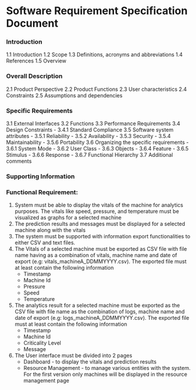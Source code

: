 # Software Requirement Specification Document


### Introduction
  1.1 Introduction
  1.2 Scope
  1.3 Definitions, acronyms and abbreviations
  1.4 References
  1.5 Overview

### Overall Description
  2.1 Product Perspective
  2.2 Product Functions
  2.3 User characteristics
  2.4 Constraints
  2.5 Assumptions and dependencies

### Specific Requirements
  3.1 External Interfaces
  3.2 Functions
  3.3 Performance Requirements
  3.4 Design Constraints
    - 3.4.1 Standard Compliance
  3.5 Software system attributes
    - 3.5.1 Reliability
    - 3.5.2 Availability
    - 3.5.3 Security
    - 3.5.4 Maintainability
    - 3.5.6 Portability
  3.6 Organizing the specific requirements
    - 3.6.1 System Mode
    - 3.6.2 User Class
    - 3.6.3 Objects
    - 3.6.4 Feature
    - 3.6.5 Stimulus
    - 3.6.6 Response
    - 3.6.7 Functional Hierarchy
  3.7 Additional comments

### Supporting Information




### Functional Requirement:

1. System must be able to display the vitals of the machine for analytics   purposes. The vitals like speed, pressure, and temperature must be visualized as graphs for a selected machine
2. The prediction results and messages must be displayed for a selected machine along with the vitals
3. The system must be supported with information export functionalities to either CSV and text files.
4. The Vitals of a selected machine must be exported as CSV file with file name having as a combination of vitals, machine name and date of export (e.g: vitals_machineA_DDMMYYYY.csv). The exported file must at least contain the following information
      - Timestamp
      - Machine Id
      - Pressure
      - Speed
      - Temperature
5. The analytics result for a selected machine must be exported as the CSV file with file name as the combination of logs, machine name and date of export (e.g: logs_machineA_DDMMYYYY.csv). The exported file must at least contain the following information
      - Timestamp
      - Machine Id
      - Criticality Level
      - Message
6. The User interface must be divided into 2 pages
      - Dashboard - to display the vitals and prediction results
      - Resource Management - to manage various entities with the system. For the first version only machines will be displayed in the resource management page
